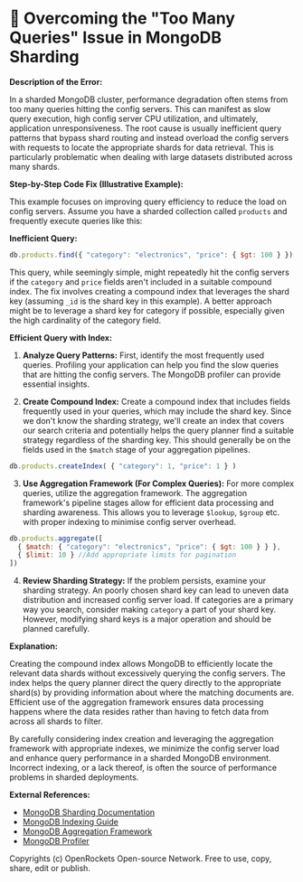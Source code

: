 # 🐞 Overcoming the "Too Many Queries" Issue in MongoDB Sharding


**Description of the Error:**

In a sharded MongoDB cluster, performance degradation often stems from too many queries hitting the config servers.  This can manifest as slow query execution, high config server CPU utilization, and ultimately, application unresponsiveness.  The root cause is usually inefficient query patterns that bypass shard routing and instead overload the config servers with requests to locate the appropriate shards for data retrieval. This is particularly problematic when dealing with large datasets distributed across many shards.


**Step-by-Step Code Fix (Illustrative Example):**

This example focuses on improving query efficiency to reduce the load on config servers.  Assume you have a sharded collection called `products` and frequently execute queries like this:

**Inefficient Query:**

```javascript
db.products.find({ "category": "electronics", "price": { $gt: 100 } })
```

This query, while seemingly simple, might repeatedly hit the config servers if the `category` and `price` fields aren't included in a suitable compound index.  The fix involves creating a compound index that leverages the shard key (assuming `_id` is the shard key in this example). A better approach might be to leverage a shard key for category if possible, especially given the high cardinality of the category field.



**Efficient Query with Index:**

1. **Analyze Query Patterns:** First, identify the most frequently used queries. Profiling your application can help you find the slow queries that are hitting the config servers.  The MongoDB profiler can provide essential insights.

2. **Create Compound Index:** Create a compound index that includes fields frequently used in your queries, which may include the shard key. Since we don't know the sharding strategy, we'll create an index that covers our search criteria and potentially helps the query planner find a suitable strategy regardless of the sharding key. This should generally be on the fields used in the `$match` stage of your aggregation pipelines.

```javascript
db.products.createIndex( { "category": 1, "price": 1 } )
```

3. **Use Aggregation Framework (For Complex Queries):** For more complex queries, utilize the aggregation framework. The aggregation framework's pipeline stages allow for efficient data processing and sharding awareness. This allows you to leverage `$lookup`, `$group` etc. with proper indexing to minimise config server overhead.

```javascript
db.products.aggregate([
  { $match: { "category": "electronics", "price": { $gt: 100 } } },
  { $limit: 10 } //Add appropriate limits for pagination
])
```

4. **Review Sharding Strategy:** If the problem persists, examine your sharding strategy.  An poorly chosen shard key can lead to uneven data distribution and increased config server load.  If categories are a primary way you search, consider making `category` a part of your shard key.  However, modifying shard keys is a major operation and should be planned carefully.


**Explanation:**

Creating the compound index allows MongoDB to efficiently locate the relevant data shards without excessively querying the config servers.  The index helps the query planner direct the query directly to the appropriate shard(s) by providing information about where the matching documents are. Efficient use of the aggregation framework ensures data processing happens where the data resides rather than having to fetch data from across all shards to filter.

By carefully considering index creation and leveraging the aggregation framework with appropriate indexes, we minimize the config server load and enhance query performance in a sharded MongoDB environment.  Incorrect indexing, or a lack thereof, is often the source of performance problems in sharded deployments.


**External References:**

* [MongoDB Sharding Documentation](https://www.mongodb.com/docs/manual/sharding/)
* [MongoDB Indexing Guide](https://www.mongodb.com/docs/manual/indexes/)
* [MongoDB Aggregation Framework](https://www.mongodb.com/docs/manual/aggregation/)
* [MongoDB Profiler](https://www.mongodb.com/docs/manual/reference/method/db.adminCommand.profile/)


Copyrights (c) OpenRockets Open-source Network. Free to use, copy, share, edit or publish.

